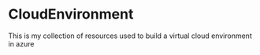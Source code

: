 # CloudEnvironment
This is my collection of resources used to build a virtual cloud environment in azure 
